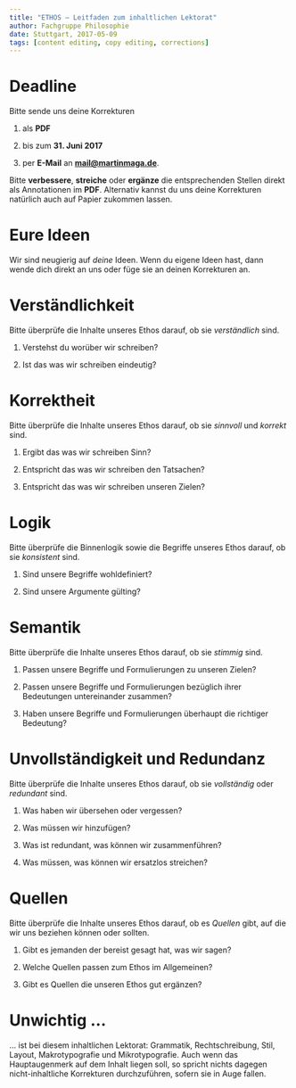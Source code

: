 ```yaml
---
title: "ETHOS – Leitfaden zum inhaltlichen Lektorat"
author: Fachgruppe Philosophie
date: Stuttgart, 2017-05-09
tags: [content editing, copy editing, corrections]
---
```


# Deadline
Bitte sende uns deine Korrekturen

1. als **PDF**

2. bis zum **31. Juni 2017**

3. per **E-Mail** an **mail@martinmaga.de**.

Bitte **verbessere**, **streiche** oder **ergänze** die entsprechenden Stellen direkt als Annotationen im **PDF**.
Alternativ kannst du uns deine Korrekturen natürlich auch auf Papier zukommen lassen.

# Eure Ideen
Wir sind neugierig auf *deine* Ideen.
Wenn du eigene Ideen hast, dann wende dich direkt an uns oder füge sie an deinen Korrekturen an.

# Verständlichkeit
Bitte überprüfe die Inhalte unseres Ethos darauf, ob sie *verständlich* sind.

  1. Verstehst du worüber wir schreiben?

  2. Ist das was wir schreiben eindeutig?

# Korrektheit
Bitte überprüfe die Inhalte unseres Ethos darauf, ob sie *sinnvoll* und *korrekt* sind.

1. Ergibt das was wir schreiben Sinn?

2. Entspricht das was wir schreiben den Tatsachen?

3. Entspricht das was wir schreiben unseren Zielen?

# Logik
Bitte überprüfe die Binnenlogik sowie die Begriffe unseres Ethos darauf, ob sie *konsistent* sind.

1. Sind unsere Begriffe wohldefiniert?

2. Sind unsere Argumente gülting?

# Semantik
Bitte überprüfe die Inhalte unseres Ethos darauf, ob sie *stimmig* sind.

1. Passen unsere Begriffe und Formulierungen zu unseren Zielen?

2. Passen unsere Begriffe und Formulierungen bezüglich ihrer Bedeutungen untereinander zusammen?

4. Haben unsere Begriffe und Formulierungen überhaupt die richtiger Bedeutung?

# Unvollständigkeit und Redundanz
Bitte überprüfe die Inhalte unseres Ethos darauf, ob sie *vollständig* oder *redundant* sind.

1. Was haben wir übersehen oder vergessen?

2. Was müssen wir hinzufügen?

3. Was ist redundant, was können wir zusammenführen?

4. Was müssen, was können wir ersatzlos streichen?

# Quellen
Bitte überprüfe die Inhalte unseres Ethos darauf, ob es *Quellen* gibt, auf die wir uns beziehen können oder sollten.

1. Gibt es jemanden der bereist gesagt hat, was wir sagen?

2. Welche Quellen passen zum Ethos im Allgemeinen?

3. Gibt es Quellen die unseren Ethos gut ergänzen?

# Unwichtig …
… ist bei diesem inhaltlichen Lektorat: Grammatik, Rechtschreibung, Stil, Layout, Makrotypografie und Mikrotypografie.
Auch wenn das Hauptaugenmerk auf dem Inhalt liegen soll, so spricht nichts dagegen nicht-inhaltliche Korrekturen durchzuführen, sofern sie in Auge fallen.
